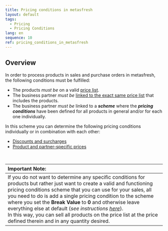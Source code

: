 ```yaml
---
title: Pricing conditions in metasfresh
layout: default
tags:
  - Pricing
  - Pricing Conditions
lang: en
sequence: 10
ref: pricing_conditions_in_metasfresh
---
```


## Overview
In order to process products in sales and purchase orders in metasfresh, the following conditions must be fulfilled:

- The products *must be* on a valid [price list](Add_products_to_price-list).
- The business partner *must be* [linked to the exact same price list](Assign_prices_to_partner) that includes the products.
- The business partner *must be* linked to a ***scheme*** where the ***pricing conditions*** have been defined for all products in general and/or for each one individually.

In this scheme you can determine the following pricing conditions individually or in combination with each other:

- [Discounts and surcharges](Discount_types_in_metasfresh)
- [Product and partner-specific prices](Product_and_partner-specific_prices)

<br>

| **Important Note:** |
| :- |
| If you do not want to determine any specific conditions for products but rather just want to create a valid and functioning pricing conditions scheme that you can use for your sales, all you need to do is add a single pricing condition to the scheme where you set the **Break Value** to **0** and otherwise leave everything else at default (*see instructions [here](Create_discount_scheme)*). <br> In this way, you can sell all products on the price list at the price defined therein and in any quantity desired. |
